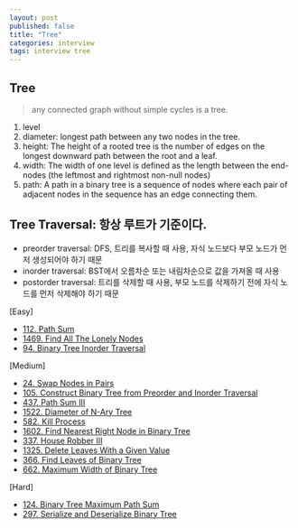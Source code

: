 ```yaml
---
layout: post
published: false
title: "Tree"
categories: interview
tags: interview tree
---
```


## Tree
> any connected graph without simple cycles is a tree.

1. level
2. diameter: longest path between any two nodes in the tree. 
3. height: The height of a rooted tree is the number of edges on the longest downward path between the root and a leaf.
4. width: The width of one level is defined as the length between the end-nodes (the leftmost and rightmost non-null nodes)
5. path: A path in a binary tree is a sequence of nodes where each pair of adjacent nodes in the sequence has an edge connecting them.

## Tree Traversal: 항상 루트가 기준이다.
- preorder traversal: DFS, 트리를 복사할 때 사용, 자식 노드보다 부모 노드가 먼저 생성되어야 하기 때문
- inorder traversal: BST에서 오름차순 또는 내림차순으로 값을 가져올 때 사용
- postorder traversal: 트리를 삭제할 때 사용, 부모 노드를 삭제하기 전에 자식 노드를 먼저 삭제해야 하기 때문

[Easy]
- [112. Path Sum](https://leetcode.com/problems/path-sum/)
- [1469. Find All The Lonely Nodes](https://leetcode.com/problems/find-all-the-lonely-nodes/)
- [94. Binary Tree Inorder Traversal](https://leetcode.com/problems/binary-tree-inorder-traversal/)

[Medium]
- [24. Swap Nodes in Pairs](https://leetcode.com/problems/swap-nodes-in-pairs)
- [105. Construct Binary Tree from Preorder and Inorder Traversal](https://leetcode.com/problems/construct-binary-tree-from-preorder-and-inorder-traversal/)
- [437. Path Sum III](https://leetcode.com/problems/path-sum-iii/)
- [1522. Diameter of N-Ary Tree](https://leetcode.com/problems/diameter-of-n-ary-tree/)
- [582. Kill Process](https://leetcode.com/problems/kill-process/)
- [1602. Find Nearest Right Node in Binary Tree](https://leetcode.com/problems/find-nearest-right-node-in-binary-tree/)
- [337. House Robber III](https://leetcode.com/problems/house-robber-iii/)
- [1325. Delete Leaves With a Given Value](https://leetcode.com/problems/delete-leaves-with-a-given-value/)
- [366. Find Leaves of Binary Tree](https://leetcode.com/problems/find-leaves-of-binary-tree/)
- [662. Maximum Width of Binary Tree](https://leetcode.com/problems/maximum-width-of-binary-tree/)

[Hard]
- [124. Binary Tree Maximum Path Sum](https://leetcode.com/problems/binary-tree-maximum-path-sum/)
- [297. Serialize and Deserialize Binary Tree](https://leetcode.com/problems/serialize-and-deserialize-binary-tree/)